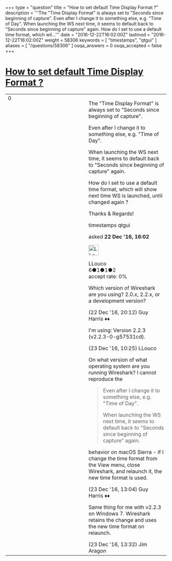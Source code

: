 +++
type = "question"
title = "How to set default Time Display Format ?"
description = '''The &quot;Time Display Format&quot; is always set to &quot;Seconds since beginning of capture&quot;. Even after I change it to something else, e.g. &quot;Time of Day&quot;. When launching the WS next time, it seems to default back to &quot;Seconds since beginning of capture&quot; again. How do I set to use a default time format, which wil...'''
date = "2016-12-22T16:02:00Z"
lastmod = "2016-12-22T16:02:00Z"
weight = 58306
keywords = [ "timestamps", "qtgui" ]
aliases = [ "/questions/58306" ]
osqa_answers = 0
osqa_accepted = false
+++

<div class="headNormal">

# [How to set default Time Display Format ?](/questions/58306/how-to-set-default-time-display-format)

</div>

<div id="main-body">

<div id="askform">

<table id="question-table" style="width:100%;"><colgroup><col style="width: 50%" /><col style="width: 50%" /></colgroup><tbody><tr class="odd"><td style="width: 30px; vertical-align: top"><div class="vote-buttons"><div id="post-58306-score" class="post-score" title="current number of votes">0</div><div id="favorite-count" class="favorite-count"></div></div></td><td><div id="item-right"><div class="question-body"><p>The "Time Display Format" is always set to "Seconds since beginning of capture".</p><p>Even after I change it to something else, e.g. "Time of Day".</p><p>When launching the WS next time, it seems to default back to "Seconds since beginning of capture" again.</p><p>How do I set to use a default time format, which will show next time WS is launched, until changed again ?</p><p>Thanks &amp; Regards!</p></div><div id="question-tags" class="tags-container tags">timestamps qtgui</div><div id="question-controls" class="post-controls"></div><div class="post-update-info-container"><div class="post-update-info post-update-info-user"><p>asked <strong>22 Dec '16, 16:02</strong></p><img src="https://secure.gravatar.com/avatar/6a77a1580d878771c51f9a2c50483e38?s=32&amp;d=identicon&amp;r=g" class="gravatar" width="32" height="32" alt="LLouco&#39;s gravatar image" /><p>LLouco<br />
<span class="score" title="6 reputation points">6</span><span title="1 badges"><span class="badge1">●</span><span class="badgecount">1</span></span><span title="1 badges"><span class="silver">●</span><span class="badgecount">1</span></span><span title="2 badges"><span class="bronze">●</span><span class="badgecount">2</span></span><br />
<span class="accept_rate" title="Rate of the user&#39;s accepted answers">accept rate:</span> <span title="LLouco has no accepted answers">0%</span></p></div></div><div id="comments-container-58306" class="comments-container"><span id="58308"></span><div id="comment-58308" class="comment"><div id="post-58308-score" class="comment-score"></div><div class="comment-text"><p>Which version of Wireshark are you using? 2.0.x, 2.2.x, or a development version?</p></div><div id="comment-58308-info" class="comment-info"><span class="comment-age">(22 Dec '16, 20:12)</span> Guy Harris ♦♦</div></div><span id="58324"></span><div id="comment-58324" class="comment"><div id="post-58324-score" class="comment-score"></div><div class="comment-text"><p>I'm using: Version 2.2.3 (v2.2.3-0-g57531cd).</p></div><div id="comment-58324-info" class="comment-info"><span class="comment-age">(23 Dec '16, 10:25)</span> LLouco</div></div><span id="58325"></span><div id="comment-58325" class="comment"><div id="post-58325-score" class="comment-score"></div><div class="comment-text"><p>On what version of what operating system are you running Wireshark? I cannot reproduce the</p><blockquote><p>Even after I change it to something else, e.g. "Time of Day".</p><p>When launching the WS next time, it seems to default back to "Seconds since beginning of capture" again.</p></blockquote><p>behavior on macOS Sierra - if I change the time format from the View menu, close Wireshark, and relaunch it, the new time format is used.</p></div><div id="comment-58325-info" class="comment-info"><span class="comment-age">(23 Dec '16, 13:04)</span> Guy Harris ♦♦</div></div><span id="58326"></span><div id="comment-58326" class="comment"><div id="post-58326-score" class="comment-score"></div><div class="comment-text"><p>Same thing for me with v2.2.3 on Windows 7. Wireshark retains the change and uses the new time format on relaunch.</p></div><div id="comment-58326-info" class="comment-info"><span class="comment-age">(23 Dec '16, 13:32)</span> Jim Aragon</div></div></div><div id="comment-tools-58306" class="comment-tools"></div><div class="clear"></div><div id="comment-58306-form-container" class="comment-form-container"></div><div class="clear"></div></div></td></tr></tbody></table>

</div>

</div>

